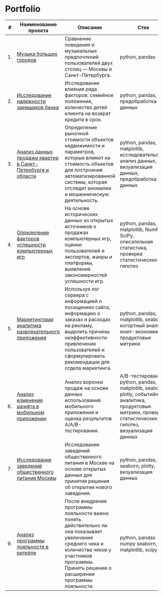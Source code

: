 # Portfolio


| #    | Наименование проекта                | Описание                                                     | Стек                                                         |
| ---- | ------------------------------------------------------------ | ------------------------------------------------------------ | ------------------------------------------------------------ |
| 1.   | [Музыка больших городов](https://github.com/annaberezhneva/Portfolio/tree/main/Yandex%20music%20project) | Сравнение поведения и музыкальных предпочтений пользователей двух столиц — Москвы и Санкт-Петербурга. | python, pandas       |
| 2.   | [Исследование надежности заемщиков банка](https://github.com/annaberezhneva/Portfolio/tree/main/Bank%20credit%20department%20project) | Исследование влияния ряда факторов: семейное положение, количество детей клиента на возврат кредита в срок. | python, pandas, предобработка данных |
| 3.   | [Анализ данных продажи квартир в Санкт-Петербурге и области](https://github.com/annaberezhneva/Portfolio/tree/main/Real%20estate%20project) | Определение рыночной стоимости объектов недвижимости и параметров, которые влияют на стоимость объектов для построения автоматизированной системы, которая отследит аномалии и мошенническую деятельность.             | python, pandas, matplotlib, исследовательский анализ данных, визуализация данных, предобработка данных |
| 4.   | [Определение факторов успешности компьютерных игр](https://github.com/annaberezhneva/Portfolio/tree/main/Computer%20games%20store%20project) | На основе исторических данных из открытых источников о продажах компьютерных игр, оценки пользователей и экспертов, жанры и платформы, выявление закономерностей успешности игр.             | python, pandas, matplotlib, NumPy, SciPy, описательная статистика, проверка статистических гипотез |
| 5.   | [Маркетинговая аналитика развлекательного приложения](https://github.com/annaberezhneva/Portfolio/tree/main/Marketing%20analitics%20for%20mobile%20app) | Используя лог сервера с информацией о посещениях сайта, информацию о заказах и расходах на рекламу, выделить причины неэффективности привлечения пользователей и сформулировать рекомендации для отдела маркетинга.             | python, pandas, matplotlib, seaborn, когортный анализ, юнит-экономика, продуктовые метрики |
| 6.   | [Анализ изменения шрифта в мобильном приложении](https://github.com/annaberezhneva/Portfolio/tree/main/Grocery%20store%20app%20project) | Анализ воронки продаж на основе данных использования мобильного приложения и оценка результатов A/A/B-тестирования.             | A/B-тестирование, python, pandas, matplotlib, seaborn, plotly, событийная аналитика, продуктовые метрики, проверка статистических гипотез, визуализация данных |
| 7.   | [Исследование заведений общественного питания Москвы](https://github.com/annaberezhneva/Portfolio/tree/main/Restaurants%20in%20Moscow%20project) | Исследование заведений общественного питания в Москве на основе открытых данных для принятия решения об открытии нового заведения.             | python, pandas, seaborn, plotly, визуализация данных |
| 9.   | [Анализ программы лояльности в ритейле](https://github.com/annaberezhneva/Portfolio/tree/main/Retail%20project) | После внедрения программы лояльности важно понять действительно ли она показывает увеличение среднего чека и количества чеков у участников программы. Принять решение о расширении программы лояльности.             | python, pandas numpy seaborn, matplotlib, scipy |
